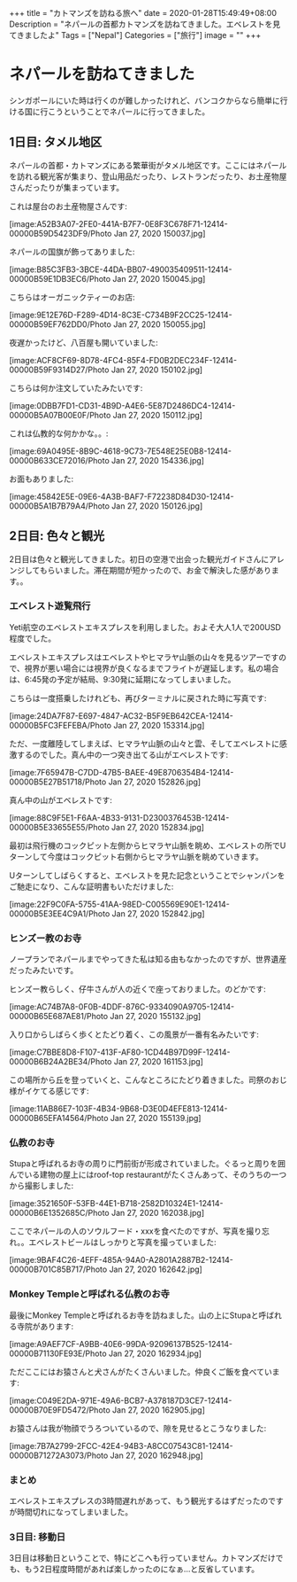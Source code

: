 +++
title = "カトマンズを訪ねる旅へ"
date = 2020-01-28T15:49:49+08:00
Description = "ネパールの首都カトマンズを訪ねてきました。エベレストを見てきましたよ"
Tags = ["Nepal"]
Categories = ["旅行"]
image = ""
+++


# ネパールを訪ねてきました
シンガポールにいた時は行くのが難しかったけれど、バンコクからなら簡単に行ける国に行こうということでネパールに行ってきました。

## 1日目: タメル地区
ネパールの首都・カトマンズにある繁華街がタメル地区です。ここにはネパールを訪れる観光客が集まり、登山用品だったり、レストランだったり、お土産物屋さんだったりが集まっています。

これは屋台のお土産物屋さんです:

[image:A52B3A07-2FE0-441A-B7F7-0E8F3C678F71-12414-00000B59D5423DF9/Photo Jan 27, 2020 150037.jpg]

ネパールの国旗が飾ってありました:

[image:B85C3FB3-3BCE-44DA-BB07-490035409511-12414-00000B59E1DB3EC6/Photo Jan 27, 2020 150045.jpg]

こちらはオーガニックティーのお店:

[image:9E12E76D-F289-4D14-8C3E-C734B9F2CC25-12414-00000B59EF762DD0/Photo Jan 27, 2020 150055.jpg]

夜遅かったけど、八百屋も開いていました:

[image:ACF8CF69-8D78-4FC4-85F4-FD0B2DEC234F-12414-00000B59F9314D27/Photo Jan 27, 2020 150102.jpg]

こちらは何か注文していたみたいです:

[image:0DBB7FD1-CD31-4B9D-A4E6-5E87D2486DC4-12414-00000B5A07B00E0F/Photo Jan 27, 2020 150112.jpg]

これは仏教的な何かかな。。:

[image:69A0495E-8B9C-4618-9C73-7E548E25E0B8-12414-00000B633CE72016/Photo Jan 27, 2020 154336.jpg]

お面もありました:

[image:45842E5E-09E6-4A3B-BAF7-F72238D84D30-12414-00000B5A1B7B79A4/Photo Jan 27, 2020 150126.jpg]

## 2日目: 色々と観光
2日目は色々と観光してきました。初日の空港で出会った観光ガイドさんにアレンジしてもらいました。滞在期間が短かったので、お金で解決した感があります。。

### エベレスト遊覧飛行
Yeti航空のエベレストエキスプレスを利用しました。およそ大人1人で200USD程度でした。

エベレストエキスプレスはエベレストやヒマラヤ山脈の山々を見るツアーですので、視界が悪い場合には視界が良くなるまでフライトが遅延します。私の場合は、6:45発の予定が結局、9:30発に延期になってしまいました。

こちらは一度搭乗したけれども、再びターミナルに戻された時に写真です:

[image:24DA7F87-E697-4847-AC32-B5F9EB642CEA-12414-00000B5FC3FEFEBA/Photo Jan 27, 2020 153314.jpg]

ただ、一度離陸してしまえば、ヒマラヤ山脈の山々と雲、そしてエベレストに感激するのでした。真ん中の一つ突き出てる山がエベレストです:

[image:7F65947B-C7DD-47B5-BAEE-49E8706354B4-12414-00000B5E27B51718/Photo Jan 27, 2020 152826.jpg]

真ん中の山がエベレストです:

[image:88C9F5E1-F6AA-4B33-9131-D2300376453B-12414-00000B5E33655E55/Photo Jan 27, 2020 152834.jpg]

最初は飛行機のコックピット左側からヒマラヤ山脈を眺め、エベレストの所でUターンして今度はコックピット右側からヒマラヤ山脈を眺めていきます。

Uターンしてしばらくすると、エベレストを見た記念ということでシャンパンをご馳走になり、こんな証明書もいただけました:

[image:22F9C0FA-5755-41AA-98ED-C005569E90E1-12414-00000B5E3EE4C9A1/Photo Jan 27, 2020 152842.jpg]

### ヒンズー教のお寺
ノープランでネパールまでやってきた私は知る由もなかったのですが、世界遺産だったみたいです。

ヒンズー教らしく、仔牛さんが人の近くで座っておりました。のどかです:

[image:AC74B7A8-0F0B-4DDF-876C-9334090A9705-12414-00000B65E687AE81/Photo Jan 27, 2020 155132.jpg]

入り口からしばらく歩くとたどり着く、この風景が一番有名みたいです:

[image:C7BBE8D8-F107-413F-AF80-1CD44B97D99F-12414-00000B6B24A2BE34/Photo Jan 27, 2020 161153.jpg]

この場所から丘を登っていくと、こんなところにたどり着きました。司祭のおじ様がイケてる感じです:

[image:11AB86E7-103F-4B34-9B68-D3E0D4EFE813-12414-00000B65EFA14564/Photo Jan 27, 2020 155139.jpg]

### 仏教のお寺
Stupaと呼ばれるお寺の周りに門前街が形成されていました。ぐるっと周りを囲んでいる建物の屋上にはroof-top restaurantがたくさんあって、そのうちの一つから撮影しました:

[image:3521650F-53FB-44E1-B718-2582D10324E1-12414-00000B6E1352685C/Photo Jan 27, 2020 162038.jpg]

ここでネパールの人のソウルフード・xxxを食べたのですが、写真を撮り忘れ。。エベレストビールはしっかりと写真を撮っていました:

[image:9BAF4C26-4EFF-485A-94A0-A2801A2887B2-12414-00000B701C85B717/Photo Jan 27, 2020 162642.jpg]

### Monkey Templeと呼ばれる仏教のお寺
最後にMonkey Templeと呼ばれるお寺を訪ねました。山の上にStupaと呼ばれる寺院があります:

[image:A9AEF7CF-A9BB-40E6-99DA-92096137B525-12414-00000B71130FE93E/Photo Jan 27, 2020 162934.jpg]

ただここにはお猿さんと犬さんがたくさんいました。仲良くご飯を食べています:

[image:C049E2DA-971E-49A6-BCB7-A378187D3CE7-12414-00000B70E9FD5472/Photo Jan 27, 2020 162905.jpg]

お猿さんは我が物顔でうろついているので、隙を見せるとこうなりました:

[image:7B7A2799-2FCC-42E4-94B3-A8CC07543C81-12414-00000B71272A3073/Photo Jan 27, 2020 162948.jpg]

### まとめ
エベレストエキスプレスの3時間遅れがあって、もう観光するはずだったのですが時間切れになってしまいました。

### 3日目: 移動日
3日目は移動日ということで、特にどこへも行っていません。カトマンズだけでも、もう2日程度時間があれば楽しかったのになぁ…と反省しています。

